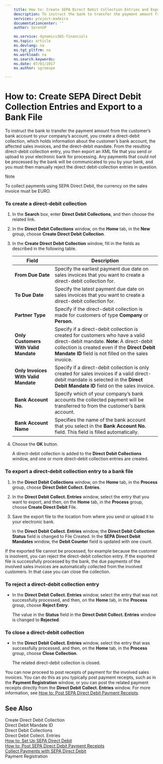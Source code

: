 ```yaml
---
    title: How to: Create SEPA Direct Debit Collection Entries and Export to a Bank File | Microsoft Docs
    description: To instruct the bank to transfer the payment amount from the customer’s bank account to your company’s account, you create a direct-debit collection, which holds information about the customer’s bank account, the affected sales invoices, and the direct-debit mandate. From the resulting direct-debit collection entry, you then export an XML file that you send or upload to your electronic bank for processing. Any payments that could not be processed by the bank will be communicated to you by your bank, and you must then manually reject the direct debit-collection entries in question.
    services: project-madeira
    documentationcenter: ''
    author: SorenGP

    ms.service: dynamics365-financials
    ms.topic: article
    ms.devlang: na
    ms.tgt_pltfrm: na
    ms.workload: na
    ms.search.keywords:
    ms.date: 07/01/2017
    ms.author: sgroespe

---
```

# How to: Create SEPA Direct Debit Collection Entries and Export to a Bank File
To instruct the bank to transfer the payment amount from the customer’s bank account to your company’s account, you create a direct-debit collection, which holds information about the customer’s bank account, the affected sales invoices, and the direct-debit mandate. From the resulting direct-debit collection entry, you then export an XML file that you send or upload to your electronic bank for processing. Any payments that could not be processed by the bank will be communicated to you by your bank, and you must then manually reject the direct debit-collection entries in question.  
  
> [!NOTE]  
>  To collect payments using SEPA Direct Debit, the currency on the sales invoice must be EURO.  
  
### To create a direct-debit collection  
  
1.  In the **Search** box, enter **Direct Debit Collections**, and then choose the related link.  
  
2.  In the **Direct Debit Collections** window, on the **Home** tab, in the **New** group, choose **Create Direct Debit Collection**.  
  
3.  In the **Create Direct Debit Collection** window, fill in the fields as described in the following table.  
  
    |Field|Description|  
    |---------------------------------|---------------------------------------|  
    |**From Due Date**|Specify the earliest payment due date on sales invoices that you want to create a direct-debit collection for.|  
    |**To Due Date**|Specify the latest payment due date on sales invoices that you want to create a direct-debit collection for.|  
    |**Partner Type**|Specify if the direct-debit collection is made for customers of type **Company** or **Person**.|  
    |**Only Customers With Valid Mandate**|Specify if a direct-debit collection is created for customers who have a valid direct-debit mandate. **Note:**  A direct-debit collection is created even if the **Direct Debit Mandate ID** field is not filled on the sales invoice.|  
    |**Only Invoices With Valid Mandate**|Specify if a direct-debit collection is only created for sales invoices if a valid direct-debit mandate is selected in the **Direct Debit Mandate ID** field on the sales invoice.|  
    |**Bank Account No.**|Specify which of your company’s bank accounts the collected payment will be transferred to from the customer’s bank account.|  
    |**Bank Account Name**|Specifies the name of the bank account that you select in the **Bank Account No.** field. This field is filled automatically.|  
  
4.  Choose the **OK** button.  
  
     A direct-debit collection is added to the **Direct Debit Collections** window, and one or more direct-debit collection entries are created.  
  
### To export a direct-debit collection entry to a bank file  
  
1.  In the **Direct Debit Collections** window, on the **Home** tab, in the **Process** group, choose **Direct Debit Collect. Entries**.  
  
2.  In the **Direct Debit Collect. Entries** window, select the entry that you want to export, and then, on the **Home** tab, in the **Process** group, choose **Create Direct Debit** File.  
  
3.  Save the export file to the location from where you send or upload it to your electronic bank.  
  
     In the **Direct Debit Collect. Entries** window, the **Direct Debit Collection Status** field is changed to File Created. In the **SEPA Direct Debit Mandates** window, the **Debit Counter** field is updated with one count.  
  
 If the exported file cannot be processed, for example because the customer is insolvent, you can reject the direct-debit collection entry. If the exported file is successfully processed by the bank, the due payments of the involved sales invoices are automatically collected from the involved customers. In that case you can close the collection.  
  
### To reject a direct-debit collection entry  
  
-   In the **Direct Debit Collect. Entries** window, select the entry that was not successfully processed, and then, on the **Home** tab, in the **Process** group, choose **Reject Entry**.  
  
     The value in the **Status** field in the **Direct Debit Collect. Entries** window is changed to **Rejected**.  
  
### To close a direct-debit collection  
  
-   In the **Direct Debit Collect. Entries** window, select the entry that was successfully processed, and then, on the **Home** tab, in the **Process** group, choose **Close Collection**.  
  
     The related direct-debit collection is closed.  
  
 You can now proceed to post receipts of payment for the involved sales invoices. You can do this as you typically post payment receipts, such as in the **Payment Registration** window, or you can post the related payment receipts directly from the **Direct Debit Collect. Entries** window. For more information, see [How to: Post SEPA Direct Debit Payment Receipts](../how-to-post-sepa-direct-debit-payment-receipts.md).  
  
## See Also  
 Create Direct Debit Collection   
 Direct Debit Mandate ID   
 Direct Debit Collections   
 Direct Debit Collect. Entries   
 [How to: Set Up SEPA Direct Debit](../how-to-set-up-sepa-direct-debit.md)   
 [How to: Post SEPA Direct Debit Payment Receipts](../how-to-post-sepa-direct-debit-payment-receipts.md)   
 [Collect Payments with SEPA Direct Debit](../collect-payments-with-sepa-direct-debit.md)   
 Payment Registration